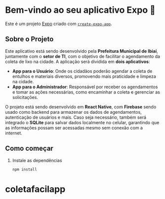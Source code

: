 # Bem-vindo ao seu aplicativo Expo 👋

Este é um projeto [Expo](https://expo.dev) criado com [`create-expo-app`](https://www.npmjs.com/package/create-expo-app).

## Sobre o Projeto

Este aplicativo está sendo desenvolvido pela **Prefeitura Municipal de Ibiaí**, juntamente com o **setor de TI**, com o objetivo de facilitar o agendamento da coleta de lixo na cidade. A aplicação será dividida em **dois aplicativos**:

- **App para o Usuário**: Onde os cidadãos poderão agendar a coleta de entulhos e materiais diversos, promovendo mais praticidade e limpeza na cidade.
- **App para o Administrador**: Responsável por receber os agendamentos e tomar as ações necessárias, como encaminhar a coleta e gerenciar as solicitações.

O projeto está sendo desenvolvido em **React Native**, com **Firebase** sendo usado como backend para armazenar os dados de agendamentos, autenticação de usuários e mais. Caso seja necessário, também será integrado o **SQLite** para salvar dados localmente no celular, garantindo que as informações possam ser acessadas mesmo sem conexão com a internet.

## Como começar

1. Instale as dependências

   ```bash
   npm install
   ```
# coletafacilapp
